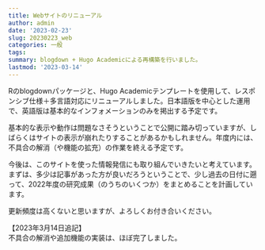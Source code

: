 ```yaml
---
title: Webサイトのリニューアル
author: admin
date: '2023-02-23'
slug: 20230223_web
categories: 一般
tags: 
summary: blogdown + Hugo Academicによる再構築を行いました。
lastmod: '2023-03-14'
---
```


Rのblogdownパッケージと、Hugo Academicテンプレートを使用して、レスポンシブ仕様＋多言語対応にリニューアルしました。日本語版を中心とした運用で、英語版は基本的なインフォメーションのみを掲出する予定です。

基本的な表示や動作は問題なさそうということで公開に踏み切っていますが、しばらくはサイトの表示が崩れたりすることがあるかもしれません。年度内には、不具合の解消（や機能の拡充）の作業を終える予定です。

今後は、このサイトを使った情報発信にも取り組んでいきたいと考えています。まずは、多少は記事があった方が良いだろうということで、少し過去の日付に遡って、2022年度の研究成果（のうちのいくつか）をまとめることを計画しています。

更新頻度は高くないと思いますが、よろしくお付き合いください。

【2023年3月14日追記】\
不具合の解消や追加機能の実装は、ほぼ完了しました。